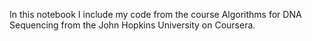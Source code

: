 In this notebook I include my code from the course Algorithms for DNA Sequencing from the John Hopkins University on Coursera.
